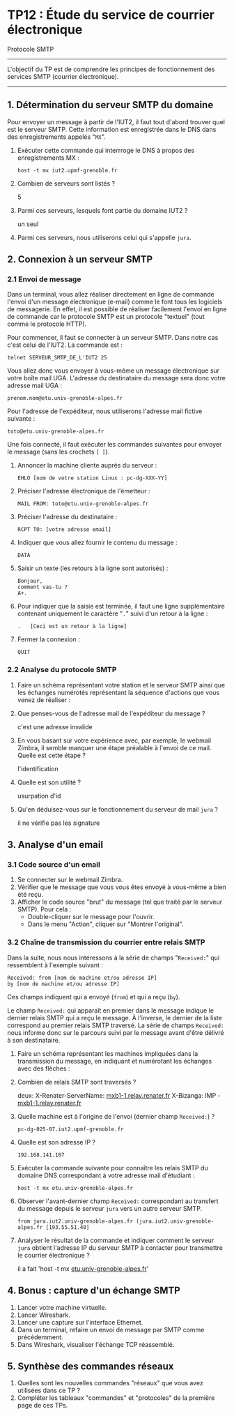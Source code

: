 # TP12 : Étude du service de courrier électronique  
Protocole SMTP

---

L'objectif du TP est de comprendre les principes de fonctionnement des services SMTP (courrier électronique).  

---

## 1. Détermination du serveur SMTP du domaine

 Pour envoyer un message à partir de l'IUT2, il faut tout d'abord trouver quel est le serveur SMTP. Cette information est enregistrée dans le DNS dans des enregistrements appelés "`MX`". 

1. Exécuter cette commande qui interrroge le DNS à propos des enregistrements MX :

   ```
   host -t mx iut2.upmf-grenoble.fr
   ```
2. Combien de serveurs sont listés ?

   5
3. Parmi ces serveurs, lesquels font partie du domaine IUT2 ?

   un seul
4. Parmi ces serveurs, nous utiliserons celui qui s'appelle `jura`.

## 2. Connexion à un serveur SMTP

### 2.1 Envoi de message

 Dans un terminal, vous allez réaliser directement en ligne de commande l'envoi d'un message électronique (e-mail) comme le font tous les logiciels de messagerie. En effet, il est possible de réaliser facilement l'envoi en ligne de commande car le protocole SMTP est un protocole "textuel" (tout comme le protocole HTTP). 

Pour commencer, il faut se connecter à un serveur SMTP.  Dans notre cas c'est celui de l'IUT2.  La commande est :    

```
telnet SERVEUR_SMTP_DE_L'IUT2 25
```

Vous allez donc vous envoyer à vous-même un message électronique sur votre   boîte mail UGA.  L'adresse du destinataire du message sera donc votre adresse   mail UGA :    

```
prenom.nom@etu.univ-grenoble-alpes.fr
```

Pour l'adresse de l'expéditeur, nous utiliserons l'adresse mail fictive   suivante :    

```
toto@etu.univ-grenoble-alpes.fr
```

Une fois connecté, il faut exécuter les commandes suivantes pour envoyer le   message (sans les crochets `[ ]`).  

1. Annoncer la machine cliente auprès du serveur :

   ```
   EHLO [nom de votre station Linux : pc-dg-XXX-YY]
   ```
2. Préciser l'adresse électronique de l'émetteur :

   ```
   MAIL FROM: toto@etu.univ-grenoble-alpes.fr
   ```
3. Préciser l'adresse du destinataire :

   ```
   RCPT TO: [votre adresse email]
   ```
4. Indiquer que vous allez fournir le contenu du message :

   ```
   DATA 
   ```
5. Saisir un texte (les retours à la ligne sont autorisés) :

   ```
   Bonjour,
   comment vas-tu ?
   A+.
   ```
6. Pour indiquer que la saisie est terminée, il faut une ligne supplémentaire contenant uniquement le caractère "`.`" suivi d'un retour à la ligne :

   ```
   .   [Ceci est un retour à la ligne]
   ```
7. Fermer la connexion :

   ```
   QUIT
   ```

### 2.2 Analyse du protocole SMTP

1. Faire un schéma représentant votre station et le serveur SMTP ainsi que les échanges numérotés représentant la séquence d'actions que vous venez de réaliser :
2. Que penses-vous de l'adresse mail de l'expéditeur du message ?

   c'est une adresse invalide
3. En vous basant sur votre expérience avec, par exemple, le webmail Zimbra, il semble manquer une étape préalable à l'envoi de ce mail. Quelle est cette étape ?

   l'identification
4. Quelle est son utilité ?

   usurpation d'id
5. Qu'en déduisez-vous sur le fonctionnement du serveur de mail `jura` ?

   il ne vérifie pas les signature

## 3. Analyse d'un email

### 3.1 Code source d'un email

1. Se connecter sur le webmail Zimbra.
2. Vérifier que le message que vous vous êtes envoyé à vous-même a bien été reçu.
3. Afficher le code source "brut" du message (tel que traité par le serveur SMTP). Pour cela :
   - Double-cliquer sur le message pour l'ouvrir.       
   - Dans le menu "Action", cliquer sur "Montrer l'original". 

### 3.2 Chaîne de transmission du courrier entre relais SMTP

 Dans la suite, nous nous intéressons à la série de champs "`Received:`" qui ressemblent à l'exemple suivant : 

```
Received: from [nom de machine et/ou adresse IP]
by [nom de machine et/ou adresse IP]
```

 Ces champs indiquent qui a envoyé (`from`) et qui a reçu (`by`). 

Le champ `Received:` qui apparaît en premier dans le message indique le dernier relais SMTP qui a reçu le message.  À l'inverse, le dernier de la liste correspond au premier relais SMTP traversé.  La série de champs `Received:` nous informe donc sur le parcours suivi par le message avant d'être délivré à son destinataire.

1. Faire un schéma représentant les machines impliquées dans la transmission du message, en indiquant et numérotant les échanges avec des flèches :
2. Combien de relais SMTP sont traversés ?

   deux: X-Renater-ServerName: [mxb1-1.relay.renater.fr](http://mxb1-1.relay.renater.fr)
   X-Bizanga: IMP - [mxb1-1.relay.renater.fr](http://mxb1-1.relay.renater.fr)
3. Quelle machine est à l'origine de l'envoi (dernier champ `Received:`) ?

   ```
   pc-dg-025-07.iut2.upmf-grenoble.fr
   ```
4. Quelle est son adresse IP ?

   ```
   192.168.141.107
   ```
5. Exécuter la commande suivante pour connaître les relais SMTP du domaine DNS correspondant à votre adresse mail d'étudiant :

   ```
   host -t mx etu.univ-grenoble-alpes.fr
   ```
6. Observer l'avant-dernier champ `Received:` correspondant au transfert du message depuis le serveur `jura` vers un autre serveur SMTP.

   ```
   from jura.iut2.univ-grenoble-alpes.fr (jura.iut2.univ-grenoble-alpes.fr [193.55.51.40]
   ```
7. Analyser le résultat de la commande et indiquer comment le serveur `jura` obtient l'adresse IP du serveur SMTP à contacter pour transmettre le courrier électronique ?

   il a fait 'host -t mx [etu.univ-grenoble-alpes.fr](http://etu.univ-grenoble-alpes.fr)'

## 4. Bonus : capture d'un échange SMTP

1. Lancer votre machine virtuelle.
2. Lancer Wireshark.
3. Lancer une capture sur l'interface Ethernet.
4. Dans un terminal, refaire un envoi de message par SMTP comme précédemment.
5. Dans Wireshark, visualiser l'échange TCP réassemblé.

## 5. Synthèse des commandes réseaux

1. Quelles sont les nouvelles commandes "réseaux" que vous avez utilisées dans ce TP ?
2. Compléter les tableaux "commandes" et "protocoles" de la première page de ces TPs.